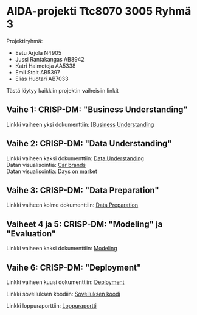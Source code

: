 # AIDA-projekti Ttc8070 3005 Ryhmä 3

Projektiryhmä:
- Eetu Arjola N4905
- Jussi Rantakangas AB8942
- Katri Halmetoja AA5338
- Emil Stolt AB5397
- Elias Huotari AB7033

Tästä löytyy kaikkiin projektin vaiheisiin linkit

## Vaihe 1: CRISP-DM: "Business Understanding"

Linkki vaiheen yksi dokumenttiin: [[Business Understanding](https://github.com/EmilStolt/AI-DA-Projekti-TTC8070-3005-/blob/main/Business_Understanding.md)

## Vaihe 2: CRISP-DM: "Data Understanding"

Linkki vaiheen kaksi dokumenttiin: [Data Understanding](https://github.com/EmilStolt/AI-DA-Projekti-TTC8070-3005-/blob/main/Data_Understanding.ipynb)  
Datan visualisointia: [Car brands](https://github.com/EmilStolt/AI-DA-Projekti-TTC8070-3005-/blob/main/AutomerkkienVisualisointia.ipynb)  
Datan visualisointia: [Days on market](https://github.com/EmilStolt/AI-DA-Projekti-TTC8070-3005-/blob/main/Visualisointia.ipynb)

## Vaihe 3: CRISP-DM: "Data Preparation"

Linkki vaiheen kolme dokumenttiin: [Data Preparation](https://github.com/EmilStolt/AI-DA-Projekti-TTC8070-3005-/blob/main/Cleaned_data.ipynb)

## Vaiheet 4 ja 5: CRISP-DM: "Modeling" ja "Evaluation"

Linkki vaiheen kaksi dokumenttiin: [Modeling](https://github.com/EmilStolt/AI-DA-Projekti-TTC8070-3005-/blob/main/MallinnuksiaDatalle.ipynb)

## Vaihe 6: CRISP-DM: "Deployment"

Linkki vaiheen kuusi dokumenttiin: [Deployment](https://github.com/EmilStolt/AI-DA-Projekti-TTC8070-3005-/blob/main/Deployment.md)

Linkki sovelluksen koodiin: [Sovelluksen koodi](https://github.com/EmilStolt/AI-DA-Projekti-TTC8070-3005-/blob/main/deploy_test.py)

Linkki loppuraporttiin: [Loppuraportti](https://github.com/EmilStolt/AI-DA-Projekti-TTC8070-3005-/blob/main/Loppuraportti.ipynb)






